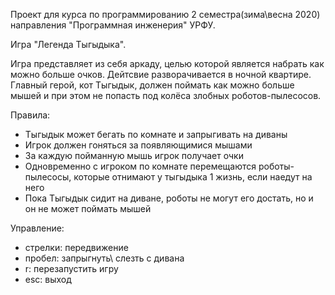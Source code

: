 Проект для курса по программированию 2 семестра(зима\весна 2020) направления "Программная инженерия" УРФУ.

Игра "Легенда Тыгыдыка".

Игра представляет из себя аркаду, целью которой является набрать как можно больше очков. Дейтсвие разворачивается в ночной квартире. Главный герой, кот Тыгыдык, должен поймать как можно больше мышей и при этом не попасть под колёса злобных роботов-пылесосов.

Правила:
- Тыгыдык  может бегать по комнате и запрыгивать на диваны
- Игрок должен гоняться за появляющимися мышами
- За каждую пойманную мышь игрок получает очки
- Одновременно с игроком по комнате перемещаются роботы-пылесосы, которые отнимают у тыгыдыка 1 жизнь, если наедут на него
- Пока Тыгыдык сидит на диване, роботы не могут его достать, но и он не может поймать мышей

Управление:
- стрелки: передвижение
- пробел: запрыгнуть\ слезть с дивана
- r: перезапустить игру
- esc: выход
